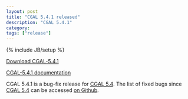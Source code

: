 ```yaml
---
layout: post
title: "CGAL 5.4.1 released"
description: "CGAL 5.4.1"
category:
tags: ["release"]
---
```

{% include JB/setup %}

<i class="bi bi-arrow-down-circle"></i>
<a href="https://github.com/CGAL/cgal/releases/tag/v5.4.1">Download CGAL-5.4.1</a>

<i class="bi bi-book"></i>
<a href="https://doc.cgal.org/5.4.1/Manual/index.html">CGAL-5.4.1 documentation</a>

<p>CGAL 5.4.1 is a bug-fix release for <a href="../../../../2022/01/31/cgal54">CGAL 5.4</a>.
The list of fixed bugs since <a href="../../../../2022/01/31/cgal54">CGAL 5.4</a>
can be accessed <a href="https://github.com/CGAL/cgal/issues?q=label%3AMerged_in_5.4.1">on Github</a>.</p>
